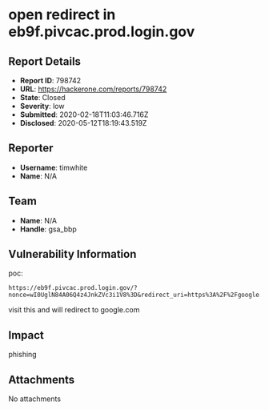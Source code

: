 # open redirect in eb9f.pivcac.prod.login.gov

## Report Details
- **Report ID**: 798742
- **URL**: https://hackerone.com/reports/798742
- **State**: Closed
- **Severity**: low
- **Submitted**: 2020-02-18T11:03:46.716Z
- **Disclosed**: 2020-05-12T18:19:43.519Z

## Reporter
- **Username**: timwhite
- **Name**: N/A

## Team
- **Name**: N/A
- **Handle**: gsa_bbp

## Vulnerability Information
poc:
```
https://eb9f.pivcac.prod.login.gov/?nonce=wI0UglN84A06Q4z4JnkZVc3i1V8%3D&redirect_uri=https%3A%2F%2Fgoogle.com%23%40secure.login.gov%2Flogin%2Fpiv_cac
```
visit this and will redirect to google.com

## Impact

phishing

## Attachments
No attachments
